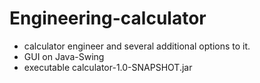 # Engineering-calculator
  - calculator engineer and several additional options to it.
  - GUI on Java-Swing 
  - executable calculator-1.0-SNAPSHOT.jar
